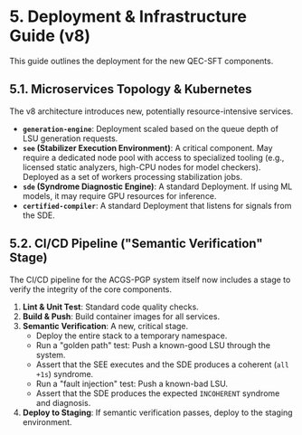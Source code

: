 # 5. Deployment & Infrastructure Guide (v8)

This guide outlines the deployment for the new QEC-SFT components.

## 5.1. Microservices Topology & Kubernetes

The v8 architecture introduces new, potentially resource-intensive services.

- **`generation-engine`**: Deployment scaled based on the queue depth of LSU generation requests.
- **`see` (Stabilizer Execution Environment)**: A critical component. May require a dedicated node pool with access to specialized tooling (e.g., licensed static analyzers, high-CPU nodes for model checkers). Deployed as a set of workers processing stabilization jobs.
- **`sde` (Syndrome Diagnostic Engine)**: A standard Deployment. If using ML models, it may require GPU resources for inference.
- **`certified-compiler`**: A standard Deployment that listens for signals from the SDE.

## 5.2. CI/CD Pipeline ("Semantic Verification" Stage)

The CI/CD pipeline for the ACGS-PGP system itself now includes a stage to verify the integrity of the core components.

1.  **Lint & Unit Test**: Standard code quality checks.
2.  **Build & Push**: Build container images for all services.
3.  **Semantic Verification**: A new, critical stage.
    - Deploy the entire stack to a temporary namespace.
    - Run a "golden path" test: Push a known-good LSU through the system.
    - Assert that the SEE executes and the SDE produces a coherent (`all +1s`) syndrome.
    - Run a "fault injection" test: Push a known-bad LSU.
    - Assert that the SDE produces the expected `INCOHERENT` syndrome and diagnosis.
4.  **Deploy to Staging**: If semantic verification passes, deploy to the staging environment.
